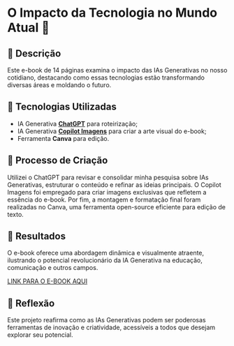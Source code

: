 # O Impacto da Tecnologia no Mundo Atual  🌌

## 📒 Descrição
Este e-book de 14 páginas examina o impacto das IAs Generativas no nosso cotidiano, destacando como essas tecnologias estão transformando diversas áreas e moldando o futuro.

## 🤖 Tecnologias Utilizadas
- IA Generativa **[ChatGPT](https://chat.openai.com)** para roteirização;
- IA Generativa **[Copilot Imagens](https://copilot.microsoft.com/images/create?msockid=1c408d71c1ec633e298a991ac035623f)** para criar a arte visual do e-book;
- Ferramenta **Canva** para edição.

## 🧐 Processo de Criação
Utilizei o ChatGPT para revisar e consolidar minha pesquisa sobre IAs Generativas, estruturar o conteúdo e refinar as ideias principais. O Copilot Imagens foi empregado para criar imagens exclusivas que refletem a essência do e-book. Por fim, a montagem e formatação final foram realizadas no Canva, uma ferramenta open-source eficiente para edição de texto.

## 🚀 Resultados
O e-book oferece uma abordagem dinâmica e visualmente atraente, ilustrando o potencial revolucionário da IA Generativa na educação, comunicação e outros campos.

[LINK PARA O E-BOOK AQUI](https://github.com/user-attachments/files/18432632/Ebook.pdf)

## 💭 Reflexão
Este projeto reafirma como as IAs Generativas podem ser poderosas ferramentas de inovação e criatividade, acessíveis a todos que desejam explorar seu potencial.
